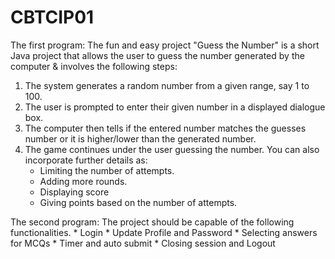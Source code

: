 # CBTCIP01

The first program: 
The fun and easy project "Guess the Number" is a short Java project that allows the user to guess the number generated by the computer & involves the following steps:

1. The system generates a random number from a given range, say 1 to 100.
2. The user is prompted to enter their given number in a displayed dialogue box.
3. The computer then tells if the entered number matches the guesses number or it is higher/lower than the generated number.
4. The game continues under the user guessing the number. You can also incorporate further details as:
    * Limiting the number of attempts.
    * Adding more rounds.
    * Displaying score
    * Giving points based on the number of attempts.

The second program:
The project should be capable of the following functionalities.
    * Login
    * Update Profile and Password
    * Selecting answers for MCQs
    * Timer and auto submit
    * Closing session and Logout

